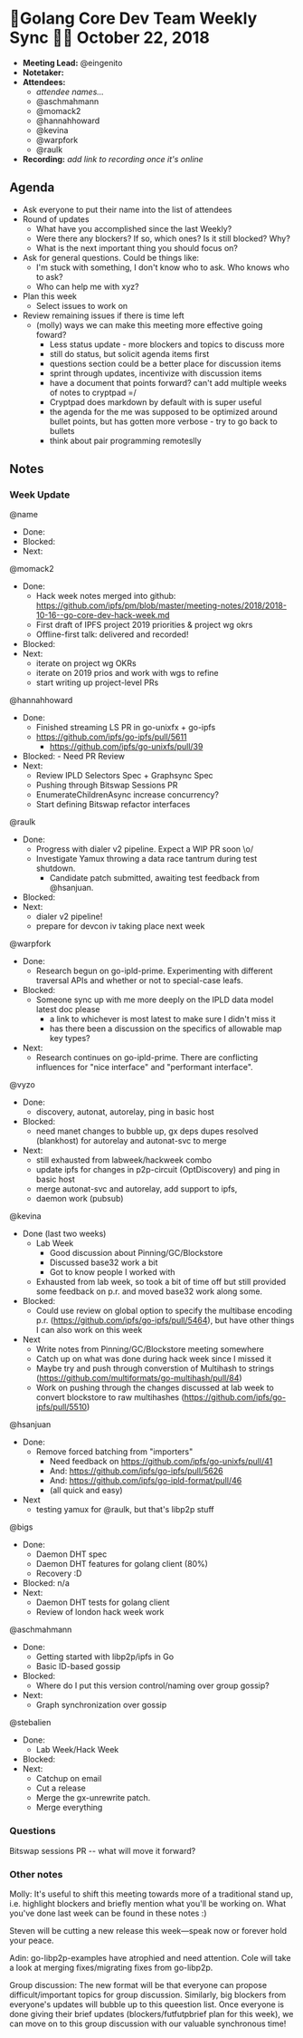 # 💫Golang Core Dev Team Weekly Sync 🙌🏽 October 22, 2018

- **Meeting Lead:** @eingenito
- **Notetaker:**
- **Attendees:**
  - _attendee names..._
  - @aschmahmann
  - @momack2
  - @hannahhoward
  - @kevina
  - @warpfork
  - @raulk
- **Recording:** _add link to recording once it's online_

## Agenda

- Ask everyone to put their name into the list of attendees
- Round of updates
  - What have you accomplished since the last Weekly?
  - Were there any blockers? If so, which ones? Is it still blocked? Why?
  - What is the next important thing you should focus on?
- Ask for general questions. Could be things like:
  - I'm stuck with something, I don't know who to ask. Who knows who to ask?
  - Who can help me with xyz?
- Plan this week
  - Select issues to work on
- Review remaining issues if there is time left
  - (molly) ways we can make this meeting more effective going foward?
    - Less status update - more blockers and topics to discuss more
    - still do status, but solicit agenda items first
    - questions section could be a better place for discussion items
    - sprint through updates, incentivize with discussion items
    - have a document that points forward? can't add multiple weeks of notes to cryptpad =/
    - Cryptpad does markdown by default with is super useful
    - the agenda for the me was supposed to be optimized around bullet points, but has gotten more verbose - try to go back to bullets
    - think about pair programming remoteslly


## Notes

### Week Update

@name
 - Done:
 - Blocked:
 - Next:
 
@momack2
 - Done:
   - Hack week notes merged into github: https://github.com/ipfs/pm/blob/master/meeting-notes/2018/2018-10-16--go-core-dev-hack-week.md 
   - First draft of IPFS project 2019 priorities & project wg okrs 
   - Offline-first talk: delivered and recorded!
 - Blocked:
 - Next:
   - iterate on project wg OKRs
   - iterate on 2019 prios and work with wgs to refine
   - start writing up project-level PRs
   
@hannahhoward
  - Done:
    - Finished streaming LS PR in go-unixfx + go-ipfs
    - https://github.com/ipfs/go-ipfs/pull/5611
		- https://github.com/ipfs/go-unixfs/pull/39
  - Blocked:
		- Need PR Review
  - Next:
    - Review IPLD Selectors Spec + Graphsync Spec
    - Pushing through Bitswap Sessions PR
    - EnumerateChildrenAsync increase concurrency?
    - Start defining Bitswap refactor interfaces
    
@raulk
 - Done:
   - Progress with dialer v2 pipeline. Expect a WIP PR soon \o/
   - Investigate Yamux throwing a data race tantrum during test shutdown.
     - Candidate patch submitted, awaiting test feedback from @hsanjuan.
 - Blocked:
 - Next:
   - dialer v2 pipeline!
   - prepare for devcon iv taking place next week

@warpfork
 - Done:
   - Research begun on go-ipld-prime.  Experimenting with different traversal APIs and whether or not to special-case leafs.
 - Blocked:
   - Someone sync up with me more deeply on the IPLD data model latest doc please
     - a link to whichever is most latest to make sure I didn't miss it
     - has there been a discussion on the specifics of allowable map key types?
 - Next:
   - Research continues on go-ipld-prime.  There are conflicting influences for "nice interface" and "performant interface".
 
@vyzo
 - Done:
    - discovery, autonat, autorelay, ping in basic host
 - Blocked:
    - need manet changes to bubble up, gx deps dupes resolved (blankhost)
      for autorelay and autonat-svc to merge
 - Next:
    - still exhausted from labweek/hackweek combo
    - update ipfs for changes in p2p-circuit (OptDiscovery) and ping in basic host
    - merge autonat-svc and autorelay, add support to ipfs, 
    - daemon work (pubsub)
 
@kevina 
 - Done (last two weeks)
   - Lab Week
     - Good discussion about Pinning/GC/Blockstore
     - Discussed base32 work a bit
     - Got to know people I worked with
   - Exhausted from lab week, so took a bit of time off but still
     provided some feedback on p.r. and moved base32 work along some.
 - Blocked:
   - Could use review on global option to specify the multibase encoding p.r. (https://github.com/ipfs/go-ipfs/pull/5464), but have other things I can also work on this week
 - Next
   - Write notes from Pinning/GC/Blockstore meeting somewhere
   - Catch up on what was done during hack week since I missed it
   - Maybe try and push through converstion of Multihash to strings (https://github.com/multiformats/go-multihash/pull/84)
   - Work on pushing through the changes discussed at lab week to convert blockstore
     to raw multihashes (https://github.com/ipfs/go-ipfs/pull/5510)

@hsanjuan
  - Done:
    - Remove forced batching from "importers"
      - Need feedback on https://github.com/ipfs/go-unixfs/pull/41
      - And: https://github.com/ipfs/go-ipfs/pull/5626
      - And: https://github.com/ipfs/go-ipld-format/pull/46
      - (all quick and easy)
  - Next
    - testing yamux for @raulk, but that's libp2p stuff

@bigs
 - Done:
   - Daemon DHT spec
   - Daemon DHT features for golang client (80%)
   - Recovery :D
 - Blocked: n/a
 - Next:
   - Daemon DHT tests for golang client
   - Review of london hack week work
 
@aschmahmann
 - Done:
   - Getting started with libp2p/ipfs in Go
   - Basic ID-based gossip
 - Blocked:
   - Where do I put this version control/naming over group gossip?
 - Next:
   - Graph synchronization over gossip

@stebalien
 - Done:
   - Lab Week/Hack Week
 - Blocked:
 - Next:
   - Catchup on email
   - Cut a release
   - Merge the gx-unrewrite patch.
   - Merge everything

### Questions

Bitswap sessions PR -- what will move it forward?

### Other notes

Molly: It's useful to shift this meeting towards more of a traditional stand up, i.e. highlight blockers and briefly mention what you'll be working on. What you've done last week can be found in these notes :)

Steven will be cutting a new release this week—speak now or forever hold your peace.

Adin: go-libp2p-examples have atrophied and need attention. Cole will take a look at merging fixes/migrating fixes from go-libp2p.

Group discussion: The new format will be that everyone can propose difficult/important topics for group discussion. Similarly, big blockers from everyone's updates will bubble up to this queestion list. Once everyone is done giving their brief updates (blockers/futfutpbrief plan for this week), we can move on to this group discussion with our valuable synchronous time!
